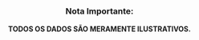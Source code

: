 #  

**<h3 align="center">Nota Importante:</h3>** 
<p align="center"><b>TODOS OS DADOS SÃO MERAMENTE ILUSTRATIVOS.</b></p>




